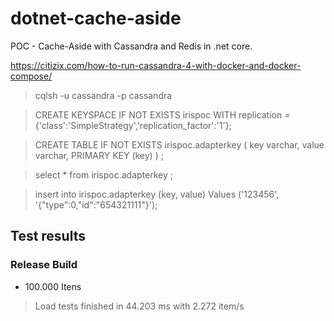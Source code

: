 # dotnet-cache-aside
POC - Cache-Aside with Cassandra and Redis in .net core.


https://citizix.com/how-to-run-cassandra-4-with-docker-and-docker-compose/

> cqlsh -u cassandra -p cassandra

> CREATE KEYSPACE IF NOT EXISTS irispoc WITH replication = {'class':'SimpleStrategy','replication_factor':'1'};

> CREATE TABLE IF NOT EXISTS irispoc.adapterkey (   key varchar,   value varchar,   PRIMARY KEY (key)  ) ;

> select * from irispoc.adapterkey ;

> insert into irispoc.adapterkey (key, value) Values ('123456', '{"type":0,"id":"654321111"}');

## Test results

### Release Build

* 100.000 Itens

> Load tests finished in 44.203 ms with 2.272 item/s